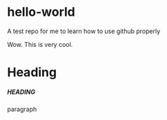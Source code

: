 # hello-world
A test repo for me to learn how to use github properly

Wow. This is very cool.

# Heading #

##### HEADING #####

<p> paragraph </p>
